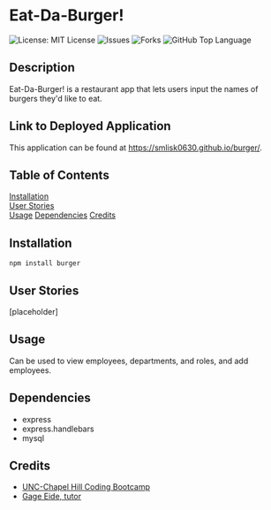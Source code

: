 # Eat-Da-Burger!
![License: MIT License](https://img.shields.io/badge/License-MIT-blue.svg)
![Issues](https://img.shields.io/github/issues/smlisk0630/burger)
![Forks](https://img.shields.io/github/forks/smlisk0630/burger)
![GitHub Top Language](https://img.shields.io/github/languages/top/smlisk0630/burger)
## Description
Eat-Da-Burger! is a restaurant app that lets users input the names of burgers they'd like to eat.
## Link to Deployed Application
This application can be found at https://smlisk0630.github.io/burger/.
## Table of Contents
[Installation](https://smlisk0630.github.io/burger#installation)  
[User Stories](https://smlisk0630.github.io/burger#stories)  
[Usage](https://smlisk0630.github.io/burger#usage)
[Dependencies](https://smlisk0630.github.io/burger#dependencies)
[Credits](https://smlisk0630.github.io/burger#credits)   
## Installation
```
npm install burger
```
## User Stories
[placeholder]
## Usage
Can be used to view employees, departments, and roles, and add employees.
## Dependencies
- express
- express.handlebars
- mysql
## Credits
- [UNC-Chapel Hill Coding Bootcamp](https://bootcamp.unc.edu/)
- [Gage Eide, tutor](https://github.com/gage117)